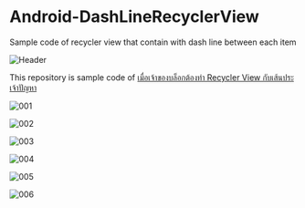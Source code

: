 # Android-DashLineRecyclerView
Sample code of recycler view that contain with dash line between each item

![Header](https://raw.githubusercontent.com/akexorcist/Android-DashLineRecyclerView/master/image/recycler_view_with_vertical_dash_line-header.jpg)

This repository is sample code of 
[เมื่อเจ้าของบล็อกต้องทำ Recycler View กับเส้นประเจ้าปัญหา](https://akexorcist.dev/recycler-view-with-complex-dash-line/)

![001](https://raw.githubusercontent.com/akexorcist/Android-DashLineRecyclerView/master/image/recycler_view_with_vertical_dash_line-001.jpg)

![002](https://raw.githubusercontent.com/akexorcist/Android-DashLineRecyclerView/master/image/recycler_view_with_vertical_dash_line-002.jpg)

![003](https://raw.githubusercontent.com/akexorcist/Android-DashLineRecyclerView/master/image/recycler_view_with_vertical_dash_line-003.jpg)

![004](https://raw.githubusercontent.com/akexorcist/Android-DashLineRecyclerView/master/image/recycler_view_with_vertical_dash_line-004.jpg)

![005](https://raw.githubusercontent.com/akexorcist/Android-DashLineRecyclerView/master/image/recycler_view_with_vertical_dash_line-005.jpg)

![006](https://raw.githubusercontent.com/akexorcist/Android-DashLineRecyclerView/master/image/recycler_view_with_vertical_dash_line-006.gif)

